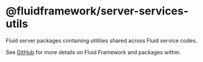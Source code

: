 # @fluidframework/server-services-utils

Fluid server packages containing utilities shared across Fluid service codes.

See [GitHub](https://github.com/microsoft/FluidFramework) for more details on Fluid Framework and packages within.
